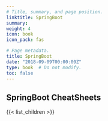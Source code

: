 ```yaml
---
# Title, summary, and page position.
linktitle: SpringBoot
summary:
weight: 4
icon: book
icon_pack: fas

# Page metadata.
title: SpringBoot
date: "2018-09-09T00:00:00Z"
type: book  # Do not modify.
toc: false
---
```


## SpringBoot CheatSheets

{{< list_children >}}
